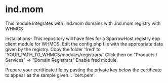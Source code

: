 # ind.mom
This module integrates with .ind.mom domains with .ind.mom registry with WHMCS

Installations- 
This repository will have files for a SparrowHost registry epp client module for WHMCS.
Edit the config.php file with the appropriate data given by the registry.
Copy the folder 'fred' to 'YOUR_PATH_TO_WHMCS/modules/registrars/'
Click then on "Products / Services" => "Domain Registrars"
Enable fred module.

Prepare your certificate file by pasting the private key below the certificate to appear as the sample given... 'cert.pem'.
